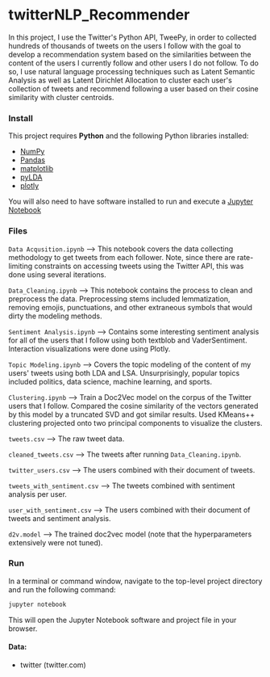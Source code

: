 # twitterNLP_Recommender

In this project, I use the Twitter's Python API, TweePy, in order to collected hundreds of thousands of tweets on the users I follow with the goal to develop a recommendation system based on the similarities between the content of the users I currently follow and other users I do not follow.  To do so, I use natural language processing techniques such as Latent Semantic Analysis as well as Latent Dirichlet Allocation to cluster each user's collection of tweets and recommend following a user based on their cosine similarity with cluster centroids.  

### Install

This project requires **Python** and the following Python libraries installed:

- [NumPy](http://www.numpy.org/)
- [Pandas](http://pandas.pydata.org/)
- [matplotlib](http://matplotlib.org/)
- [pyLDA](https://github.com/bmabey/pyLDAvis) 
- [plotly](https://plot.ly/)

You will also need to have software installed to run and execute a [Jupyter Notebook](http://ipython.org/notebook.html)


### Files

`Data Acqusition.ipynb` --> This notebook covers the data collecting methodology to get tweets from each follower.  Note, since there are rate-limiting constraints on accessing tweets using the Twitter API, this was done using several iterations.   

`Data_Cleaning.ipynb` --> This notebook contains the process to clean and preprocess the data.  Preprocessing stems included lemmatization, removing emojis, punctuations, and other extraneous symbols that would dirty the modeling methods. 

`Sentiment Analysis.ipynb` --> Contains some interesting sentiment analysis for all of the users that I follow using both textblob and VaderSentiment.  Interaction visualizations were done using Plotly. 

`Topic Modeling.ipynb` --> Covers the topic modeling of the content of my users' tweets using both LDA and LSA.  Unsurprisingly, popular topics included politics, data science, machine learning, and sports. 

`Clustering.ipynb` --> Train a Doc2Vec model on the corpus of the Twitter users that I follow. Compared the cosine similarity of the vectors generated by this model by a truncated SVD and got similar results. Used KMeans++ clustering projected onto two principal components to visualize the clusters. 

`tweets.csv` --> The raw tweet data. 

`cleaned_tweets.csv` --> The tweets after running `Data_Cleaning.ipynb`.

`twitter_users.csv` --> The users combined with their document of tweets. 

`tweets_with_sentiment.csv` --> The tweets combined with sentiment analysis per user. 

`user_with_sentiment.csv` --> The users combined with their document of tweets and sentiment analysis. 

`d2v.model` --> The trained doc2vec model (note that the hyperparameters extensively were not tuned). 





### Run

In a terminal or command window, navigate to the top-level project directory and run the following command:


```bash
jupyter notebook
```

This will open the Jupyter Notebook software and project file in your browser.

#### Data:

 * twitter (twitter.com)
 


 
 
